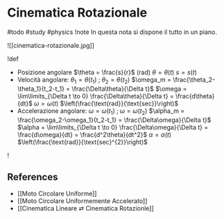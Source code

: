 # Cinematica Rotazionale
#todo #study #physics
!note
In questa nota si dispone il tutto in un piano.

![[cinematica-rotazionale.jpg]]

!def

- Posizione angolare
  $\theta = \frac{s}{r}$ $(\text{rad})$
  $\theta = \theta(t)$
  $s = s(t)$
- Velocità angolare:
  $\theta_1 = \theta(t_1)\;;\;\theta_2 = \theta(t_2)$
  $\omega_m = \frac{\theta_2-\theta_1}{t_2-t_1} = \frac{\Delta\theta}{\Delta t}$
  $\omega = \lim\limits_{\Delta t \to 0} \frac{\Delta\theta}{\Delta t} = \frac{d\theta}{dt}$
  $\omega = \omega(t)$ $\left(\frac{\text{rad}}{\text{sec}}\right)$
- Accelerazione angolare:
  $\omega = \omega(t_1)\;;\;\omega = \omega(t_2)$
  $\alpha_m = \frac{\omega_2-\omega_1}{t_2-t_1} = \frac{\Delta\omega}{\Delta t}$
  $\alpha = \lim\limits_{\Delta t \to 0} \frac{\Delta\omega}{\Delta t} = \frac{d\omega}{dt} = \frac{d^2\theta}{dt^2}$
  $\alpha = \alpha(t)$ $\left(\frac{\text{rad}}{\text{sec}^{2}}\right)$

!
## References
- [[Moto Circolare Uniforme]]
- [[Moto Circolare Uniformemente Accelerato]]
- [[Cinematica Lineare ⇄ Cinematica Rotazionle]]
